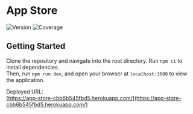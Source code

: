 # App Store

![Version](https://img.shields.io/badge/version-0.0.1-blue) <!-- 這裡可以用 GitHub Actions 自動更新 -->
![Coverage](https://img.shields.io/badge/Coverage-68.00%25-brightgreen) <!-- 這裡可以用 GitHub Actions 自動更新 -->

## Getting Started

Clone the repository and navigate into the root directory. Run `npm ci` to install dependencies.  
Then, run `npm run dev`, and open your browser at `localhost:3000` to view the application.

Deployed URL:  
[https://app-store-cbb6b545fbd5.herokuapp.com/](https://app-store-cbb6b545fbd5.herokuapp.com/)

